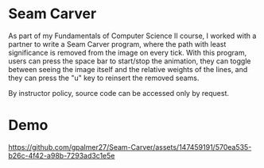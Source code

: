 # Seam Carver
As part of my Fundamentals of Computer Science II course, I worked with a partner to write a Seam Carver program, where the path with least significance is removed from the image on every tick. With this program, users can press the space bar to start/stop the animation, they can toggle between seeing the image itself and the relative weights of the lines, and they can press the "u" key to reinsert the removed seams.

By instructor policy, source code can be accessed only by request.

# Demo


https://github.com/gpalmer27/Seam-Carver/assets/147459191/570ea535-b26c-4f42-a98b-7293ad3c1e5e

